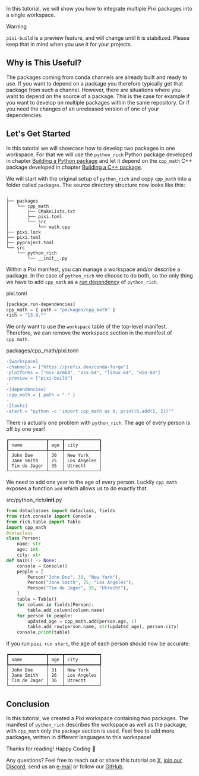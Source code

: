 In this tutorial, we will show you how to integrate multiple Pixi packages into a single workspace.

Warning

`pixi-build` is a preview feature, and will change until it is stabilized. Please keep that in mind when you use it for your projects.

## Why is This Useful?

The packages coming from conda channels are already built and ready to use. If you want to depend on a package you therefore typically get that package from such a channel. However, there are situations where you want to depend on the source of a package. This is the case for example if you want to develop on multiple packages within the same repository. Or if you need the changes of an unreleased version of one of your dependencies.

## Let's Get Started

In this tutorial we will showcase how to develop two packages in one workspace. For that we will use the `python_rich` Python package developed in chapter [Building a Python package](../python/) and let it depend on the `cpp_math` C++ package developed in chapter [Building a C++ package](../cpp/).

We will start with the original setup of `python_rich` and copy `cpp_math` into a folder called `packages`. The source directory structure now looks like this:

```shell
.
├── packages
│   └── cpp_math
│       ├── CMakeLists.txt
│       ├── pixi.toml
│       └── src
│           └── math.cpp
├── pixi.lock
├── pixi.toml
├── pyproject.toml
└── src
    └── python_rich
        └── __init__.py

```

Within a Pixi manifest, you can manage a workspace and/or describe a package. In the case of `python_rich` we choose to do both, so the only thing we have to add `cpp_math` as a [run dependency](../../reference/pixi_manifest/#run-dependencies) of `python_rich`.

pixi.toml

```py
[package.run-dependencies]
cpp_math = { path = "packages/cpp_math" }
rich = "13.9.*"

```

We only want to use the `workspace` table of the top-level manifest. Therefore, we can remove the workspace section in the manifest of `cpp_math`.

packages/cpp_math/pixi.toml

```diff
-[workspace]
-channels = ["https://prefix.dev/conda-forge"]
-platforms = ["osx-arm64", "osx-64", "linux-64", "win-64"]
-preview = ["pixi-build"]
-
-[dependencies]
-cpp_math = { path = "." }
-
-[tasks]
-start = "python -c 'import cpp_math as b; print(b.add(1, 2))'"

```

There is actually one problem with `python_rich`. The age of every person is off by one year!

```text
┏━━━━━━━━━━━━━━┳━━━━━┳━━━━━━━━━━━━━┓
┃ name         ┃ age ┃ city        ┃
┡━━━━━━━━━━━━━━╇━━━━━╇━━━━━━━━━━━━━┩
│ John Doe     │ 30  │ New York    │
│ Jane Smith   │ 25  │ Los Angeles │
│ Tim de Jager │ 35  │ Utrecht     │
└──────────────┴─────┴─────────────┘

```

We need to add one year to the age of every person. Luckily `cpp_math` exposes a function `add` which allows us to do exactly that.

src/python_rich/__init__.py

```py
from dataclasses import dataclass, fields
from rich.console import Console
from rich.table import Table
import cpp_math
@dataclass
class Person:
    name: str
    age: int
    city: str
def main() -> None:
    console = Console()
    people = [
        Person("John Doe", 30, "New York"),
        Person("Jane Smith", 25, "Los Angeles"),
        Person("Tim de Jager", 35, "Utrecht"),
    ]
    table = Table()
    for column in fields(Person):
        table.add_column(column.name)
    for person in people:
        updated_age = cpp_math.add(person.age, 1)
        table.add_row(person.name, str(updated_age), person.city)
    console.print(table)

```

If you run `pixi run start`, the age of each person should now be accurate:

```text
┏━━━━━━━━━━━━━━┳━━━━━┳━━━━━━━━━━━━━┓
┃ name         ┃ age ┃ city        ┃
┡━━━━━━━━━━━━━━╇━━━━━╇━━━━━━━━━━━━━┩
│ John Doe     │ 31  │ New York    │
│ Jane Smith   │ 26  │ Los Angeles │
│ Tim de Jager │ 36  │ Utrecht     │
└──────────────┴─────┴─────────────┘

```

## Conclusion

In this tutorial, we created a Pixi workspace containing two packages. The manifest of `python_rich` describes the workspace as well as the package, with `cpp_math` only the `package` section is used. Feel free to add more packages, written in different languages to this workspace!

Thanks for reading! Happy Coding 🚀

Any questions? Feel free to reach out or share this tutorial on [X](https://twitter.com/prefix_dev), [join our Discord](https://discord.gg/kKV8ZxyzY4), send us an [e-mail](mailto:hi@prefix.dev) or follow our [GitHub](https://github.com/prefix-dev).
